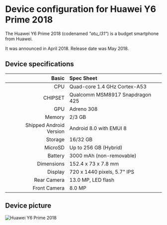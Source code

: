 Device configuration for Huawei Y6 Prime 2018
=========================================

The Huawei Y6 Prime 2018 (codenamed _"atu_l31"_) is a budget smartphone from Huawei.

It was announced in April 2018. Release date was May 2018.

## Device specifications

Basic   | Spec Sheet
-------:|:-------------------------
CPU     | Quad-core 1.4 GHz Cortex-A53
CHIPSET | Qualcomm MSM8917 Snapdragon 425
GPU     | Adreno 308
Memory  | 2/3 GB
Shipped Android Version | Android 8.0 with EMUI 8
Storage | 16/32 GB
MicroSD | Up to 256 GB (Hybrid)
Battery | 3000 mAh (non-removable)
Dimensions | 152.4 x 73 x 7.8 mm
Display | 720 x 1440 pixels, 5.7" IPS
Rear Camera  | 13.0 MP, LED flash
Front Camera | 8.0 MP

## Device picture

![Huawei Y6 Prime 2018](https://fdn2.gsmarena.com/vv/pics/huawei/huawei-y6-2018-1.jpg "Huawei Y6 Prime 2018")
